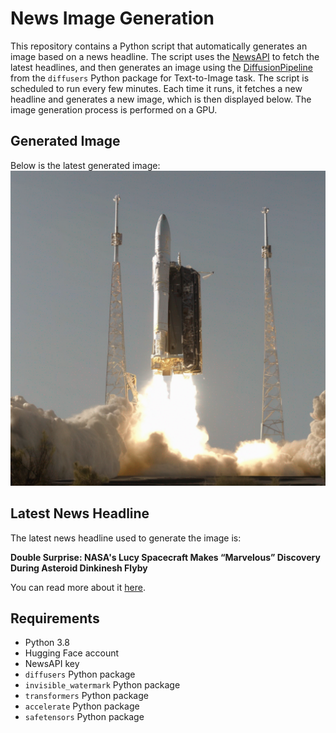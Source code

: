 # News Image Generation
This repository contains a Python script that automatically generates an image based on a news headline. The script uses the [NewsAPI](https://newsapi.org/) to fetch the latest headlines, and then generates an image using the [DiffusionPipeline](https://github.com/huggingface/diffusers) from the `diffusers` Python package for Text-to-Image task.
The script is scheduled to run every few minutes. Each time it runs, it fetches a new headline and generates a new image, which is then displayed below. The image generation process is performed on a GPU.

## Generated Image
Below is the latest generated image:
![Generated Image](image.png)

## Latest News Headline
The latest news headline used to generate the image is:

**Double Surprise: NASA's Lucy Spacecraft Makes “Marvelous” Discovery During Asteroid Dinkinesh Flyby**

You can read more about it [here](https://news.google.com/rss/articles/CBMieWh0dHBzOi8vc2NpdGVjaGRhaWx5LmNvbS9kb3VibGUtc3VycHJpc2UtbmFzYXMtbHVjeS1zcGFjZWNyYWZ0LW1ha2VzLW1hcnZlbG91cy1kaXNjb3ZlcnktZHVyaW5nLWFzdGVyb2lkLWRpbmtpbmVzaC1mbHlieS_SAQA?oc=5).

## Requirements
- Python 3.8
- Hugging Face account
- NewsAPI key
- `diffusers` Python package
- `invisible_watermark` Python package
- `transformers` Python package
- `accelerate` Python package
- `safetensors` Python package
